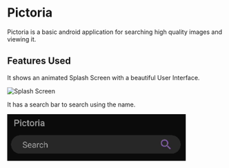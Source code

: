 # Pictoria
Pictoria is a basic android application for searching high quality images and viewing it.

## Features Used

It shows an animated Splash Screen with a beautiful User Interface.

![Splash Screen](<img src="https://github.com/Diwakar98/Pictoria/blob/main/readme_assets/splashscreen.png" width="250" height="500"/>)

It has a search bar to search using the name.

![Search Bar](/readme_assets/search.png)
